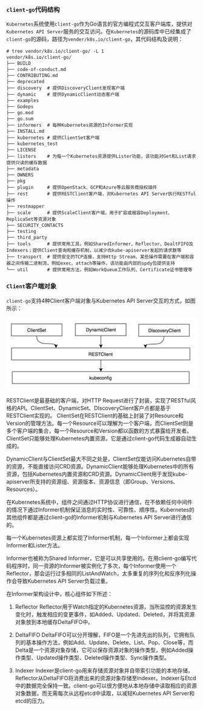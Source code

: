 ### `client-go`代码结构

`Kubernetes`系统使用`client-go`作为Go语言的官方编程式交互客户端库，提供对`Kubernetes API Server`服务的交互访问。在`Kubernetes`的源码库中已经集成了`client-go`的源码，路径为`vender/k8s.io/client-go`，其代码结构及说明：

```shell
# tree vendor/k8s.io/client-go/ -L 1
vendor/k8s.io/client-go/
├── BUILD
├── code-of-conduct.md
├── CONTRIBUTING.md
├── deprecated
├── discovery  # 提供DiscoveryClient发现客户端
├── dynamic    # 提供DynamicClient动态客户端
├── examples
├── Godeps
├── go.mod
├── go.sum
├── informers  # 每种Kubernetes资源的Informer实现
├── INSTALL.md
├── kubernetes # 提供ClientSet客户端
├── kubernetes_test
├── LICENSE
├── listers    # 为每一个Kubernetes资源提供Lister功能，该功能对Get和List请求提供只读的缓存数据
├── metadata
├── OWNERS
├── pkg
├── plugin     # 提供OpenStack、GCP和Azure等云服务商授权插件
├── rest       # 提供RESTClient客户端，对Kubernetes API Server执行RESTful操作
├── restmapper
├── scale      # 提供ScaleClient客户端，用于扩容或缩容Deployment、ReplicaSet等资源对象
├── SECURITY_CONTACTS
├── testing
├── third_party
├── tools      # 提供常用工具，例如SharedInformer、Reflector、DealtFIFO及Indexers；提供Client查询和缓存机制，以减少向kube-apiserver发起的请求数等
├── transport  # 提供安全的TCP连接，支持Http Stream，某些操作需要在客户端和容器之间传输二进制流，例如exec、attach等操作，该功能由内部的spdy包提供支持
└── util       # 提供常用方法，例如WorkQueue工作队列、Certificate证书管理等
```

### `Client`客户端对象

`client-go`支持4种Client客户端对象与Kubernetes API Server交互的方式，如图所示：

![Client交互对象](../images/client-go/Client交互对象.png)

RESTClient是最基础的客户端，对HTTP Request进行了封装，实现了RESTful风格的API。ClientSet、DynamicSet、DIscoveryClient客户点都是基于RESTClient实现的。
ClientSet在RESTClient的基础上封装了对Resource和Version的管理方法。每一个Resource可以理解为一个客户端，而ClientSet则是多个客户端的集合，每一个Resource和Version都以函数的方式暴露给开发者。ClientSet只能够处理Kubernetes内置资源，它是通过client-go代码生成器自动生成的。

DynamicClient与ClientSet最大不同之处是，ClientSet仅能访问Kubernetes自带的资源，不能直接访问CRD资源。DynamicClient能够处理Kubernetes中的所有资源，包括Kubernetes内置资源和CRD资源。DynamicClient用于发现kube-apiserver所支持的资源组、资源版本、资源信息（即Group、Versions、Resources）。

在Kubernetes系统中，组件之间通过HTTP协议进行通信，在不依赖任何中间件的情况下通过Informer机制保证消息的实时性、可靠性、顺序性。Kubernetes的其他组件都是通过client-go的Informer机制与Kubernetes API Server进行通信的。

每一个Kubernetes资源上都实现了Informer机制，每一个Informer上都会实现Informer和Lister方法。

Informer也被称为Shared Informer，它是可以共享使用的。在用client-go编写代码程序时，同一资源的Informer被实例化了多次，每个Informer使用一个Reflector，那会运行过多相同的ListAndWatch，太多重复的序列化和反序列化操作会导致Kubernetes API Server负载过重。

在Informer架构设计中，核心组件如下所述：
1. Reflector
Reflector用于Watch指定的Kubernetes资源，当所监控的资源发生变化时，触发相应的变更事件，如Added、Updated、Deleted，并将其资源对象放到本地缓存DeltaFIFO中。

2. DeltaFIFO
DeltaFIFO可以分开理解，FIFO是一个先进先出的队列，它拥有队列的基本操作方法，例如Add、Update、Delete、List、Pop、Close等，而Delta是一个资源对象存储，它可以保存资源对象的操作类型，例如Added操作类型、Updated操作类型、Deleted操作类型、Sync操作类型。

3. Indexer
Indexer是client-go用来存储资源对象并自带索引功能的本地存储，Reflector从DeltaFIFO将消费出来的资源对象存储至Indexer。Indexer与Etcd中的数据完全保持一致。client-go可以很方便地从本地存储中读取相应的资源对象数据，而无需每次从远程etcd中读取，以减轻Kubernetes API Server和etcd的压力。

